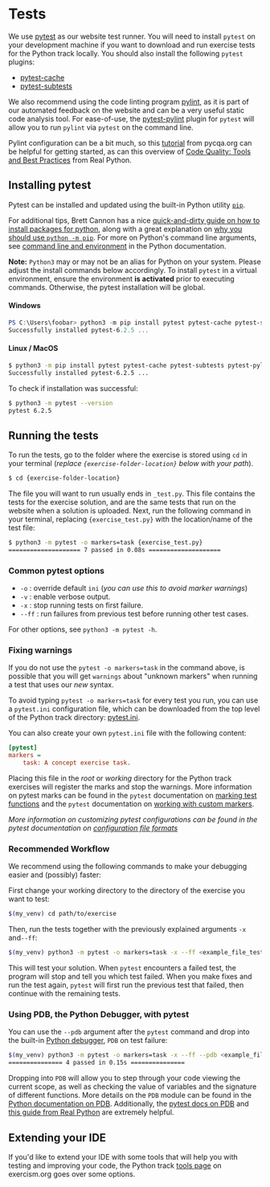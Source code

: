 # Tests

We use [pytest][pytest: Getting Started Guide] as our website test runner.
You will need to install `pytest` on your development machine if you want to download and run exercise tests for the Python track locally.
You should also install the following `pytest` plugins:

- [pytest-cache][pytest-cache]
- [pytest-subtests][pytest-subtests]

We also recommend using the code linting program [pylint][pylint], as it is part of our automated feedback on the website and can be a very useful static code analysis tool.
For ease-of-use, the [pytest-pylint][pytest-pylint] plugin for `pytest` will allow you to run `pylint` via `pytest` on the command line.

Pylint configuration can be a bit much, so this [tutorial][tutorial from pycqa.org]  from pycqa.org can be helpful for getting started, as can this overview of [Code Quality: Tools and Best Practices][Code Quality: Tools and Best Practices] from Real Python.


## Installing pytest

Pytest can be installed and updated using the built-in Python utility [`pip`][pip].

For additional tips, Brett Cannon has a nice [quick-and-dirty guide on how to install packages for python][brett cannon: quick-and-dirty], along with a great explanation on [why you should use `python -m pip`][brett cannon: python-m-pip].
For more on Python's command line arguments, see [command line and environment][python command line arguments] in the Python documentation.

**Note:** `Python3` may or may not be an alias for Python on your system.
Please adjust the install commands below accordingly.
To install `pytest` in a virtual environment, ensure the environment **is activated** prior to executing commands.
Otherwise, the pytest installation will be global.


#### Windows

```powershell
PS C:\Users\foobar> python3 -m pip install pytest pytest-cache pytest-subtests pytest-pylint
Successfully installed pytest-6.2.5 ...
```

#### Linux / MacOS

```bash
$ python3 -m pip install pytest pytest-cache pytest-subtests pytest-pylint
Successfully installed pytest-6.2.5 ...

```


To check if installation was successful:

```bash
$ python3 -m pytest --version
pytest 6.2.5
```

## Running the tests

To run the tests, go to the folder where the exercise is stored using `cd` in your terminal (_replace `{exercise-folder-location}` below with your path_).

```bash
$ cd {exercise-folder-location}
```

The file you will want to run usually ends in `_test.py`.
This file contains the tests for the exercise solution, and are the same tests that run on the website when a solution is uploaded.
Next, run the following command in your terminal, replacing `{exercise_test.py}` with the location/name of the test file:

```bash
$ python3 -m pytest -o markers=task {exercise_test.py}
==================== 7 passed in 0.08s ====================
```

### Common pytest options

- `-o` : override default `ini` (_you can use this to avoid marker warnings_)
- `-v` : enable verbose output.
- `-x` : stop running tests on first failure.
- `--ff` : run failures from previous test before running other test cases.

For other options, see `python3 -m pytest -h`.


### Fixing warnings

If you do not use the `pytest -o markers=task` in the command above, is possible that you will get `warnings` about "unknown markers" when running a test that uses our _new_ syntax.

To avoid typing `pytest -o markers=task` for every test you run, you can use a `pytest.ini` configuration file, which can be downloaded from the top level of the Python track directory: [pytest.ini][pytest.ini].

You can also create your own `pytest.ini` file with the following content:

```ini
[pytest]
markers =
    task: A concept exercise task.
```

Placing this file in the _root_ or _working_ directory for the Python track exercises will register the marks and stop the warnings.
More information on pytest marks can be found in the `pytest` documentation on [marking test functions][pytest: marking test functions with attributes] and the `pytest` documentation on [working with custom markers][pytest: working with custom markers].

_More information on customizing pytest configurations can be found in the pytest documentation on [configuration file formats][pytest: configuration file formats]_


### Recommended Workflow

We recommend using the following commands to make your debugging easier and (possibly) faster:

First change your working directory to the directory of the exercise you want to test:

```bash
$(my_venv) cd path/to/exercise
```

Then, run the tests together with the previously explained arguments `-x` and`--ff`:

```bash
$(my_venv) python3 -m pytest -o markers=task -x --ff <example_file_test.py>
```

This will test your solution.
When `pytest` encounters a failed test, the program will stop and tell you which test failed.
When you make fixes and run the test again, `pytest` will first run the previous test that failed, then continue with the remaining tests.


### Using PDB, the Python Debugger, with pytest

You can use the `--pdb` argument after the `pytest` command and drop into the built-in [Python debugger][pdb], `PDB` on test failure:

```bash
$(my_venv) python3 -m pytest -o markers=task -x --ff --pdb <example_file_test.py>
=============== 4 passed in 0.15s ===============
```

Dropping into `PDB` will allow you to step through your code viewing the current scope, as well as checking the value of variables and the signature of different functions.
More details on the `PDB` module can be found in the [Python documentation on PDB][pdb].
Additionally, the [pytest docs on PDB][pytest-pdb] and [this guide from Real Python](https://realpython.com/python-debugging-pdb/) are extremely helpful.

## Extending your IDE

If you'd like to extend your IDE with some tools that will help you with testing and improving your code, the Python track [tools page][Python track tools page] on exercism.org goes over some options.

[Code Quality: Tools and Best Practices]: https://realpython.com/python-code-quality/
[Pytest: Getting Started Guide]: https://docs.pytest.org/en/latest/getting-started.html
[Python track tools page]: https://exercism.org/docs/tracks/python/tools
[brett cannon: python-m-pip]: https://snarky.ca/why-you-should-use-python-m-pip/
[brett cannon: quick-and-dirty]: https://snarky.ca/a-quick-and-dirty-guide-on-how-to-install-packages-for-python/
[pdb]: https://docs.python.org/3.9/library/pdb.html
[pip]: https://pip.pypa.io/en/stable/getting-started/
[pylint]: https://pylint.pycqa.org/en/latest/user_guide/
[pytest-cache]:http://pythonhosted.org/pytest-cache/
[pytest-pdb]: https://docs.pytest.org/en/6.2.x/usage.html#dropping-to-pdb-python-debugger-on-failures
[pytest-pylint]:https://github.com/carsongee/pytest-pylint
[pytest-subtests]:https://github.com/pytest-dev/pytest-subtests
[pytest.ini]: https://github.com/exercism/python/blob/main/pytest.ini
[pytest: configuration file formats]: https://docs.pytest.org/en/6.2.x/customize.html#configuration-file-formats
[pytest: marking test functions with attributes]: https://docs.pytest.org/en/6.2.x/mark.html#raising-errors-on-unknown-marks
[pytest: working with custom markers]: https://docs.pytest.org/en/6.2.x/example/markers.html#working-with-custom-markers
[python command line arguments]: https://docs.python.org/3/using/cmdline.html
[tutorial from pycqa.org]: https://pylint.pycqa.org/en/latest/tutorial.html
